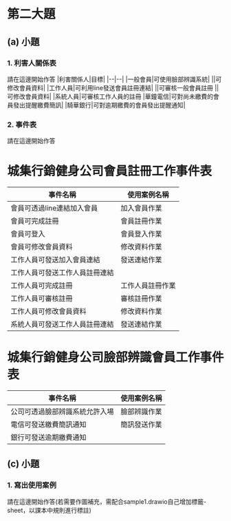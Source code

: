 # 第二大題 
## (a) 小題
### 1. 利害人關係表
請在這邊開始作答
|利害關係人|目標|
|--|--|
|一般會員|可使用臉部辨識系統|
||可修改會員資料|
|工作人員|可利用line發送會員註冊連結|
||可審核一般會員註冊
||可修改會員資料|
|系統人員|可審核工作人員的註冊
|華鐘電信|可對尚未繳費的會員發出提醒繳費簡訊|
|騎華銀行|可對逾期繳費的會員發出提醒通知|
### 2. 事件表
請在這邊開始作答
# 城集行銷健身公司會員註冊工作事件表
|事件名稱|使用案例名稱|
|--|--|
|會員可透過line連結加入會員|加入會員作業
|會員可完成註冊|會員註冊作業|
|會員可登入|會員登入作業|
|會員可修改會員資料|修改資料作業|
|工作人員可發送加入會員連結|發送連結作業|
|工作人員可發送工作人員註冊連結|
|工作人員可完成註冊|工作人員註冊作業|
|工作人員可審核註冊|審核註冊作業|
|工作人員可修改會員資料|修改資料作業|
|系統人員可發送工作人員註冊連結|發送連結作業|

# 城集行銷健身公司臉部辨識會員工作事件表
|事件名稱|使用案例名稱|
|--|--|
|公司可透過臉部辨識系統允許入場|臉部辨識作業|
|電信可發送繳費簡訊通知|簡訊發送作業|
|銀行可發送逾期繳費通知|
## (c) 小題
### 1. 寫出使用案例
請在這邊開始作答(若需要作圖補充，需配合sample1.drawio自己增加標籤-sheet，以課本中規則進行標註)